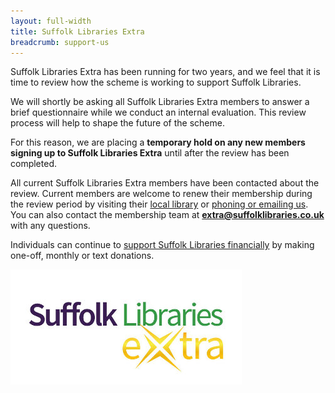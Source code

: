 ```yaml
---
layout: full-width
title: Suffolk Libraries Extra
breadcrumb: support-us
---
```


Suffolk Libraries Extra has been running for two years, and we feel that it is time to review how the scheme is working to support Suffolk Libraries.

We will shortly be asking all Suffolk Libraries Extra members to answer a brief questionnaire while we conduct an internal evaluation. This review process will help to shape the future of the scheme.

For this reason, we are placing a **temporary hold on any new members signing up to Suffolk Libraries Extra** until after the review has been completed.

All current Suffolk Libraries Extra members have been contacted about the review. Current members are welcome to renew their membership during the review period by visiting their [local library](/libraries/) or [phoning or emailing us](/contact/). You can also contact the membership team at **extra@suffolklibraries.co.uk** with any questions.

Individuals can continue to [support Suffolk Libraries financially](/support-us/)  by making one-off, monthly or text donations.

<img class="db center" src="/images/featured/featured-extra-370.jpg" alt="Suffolk Libraries Extra logo">
